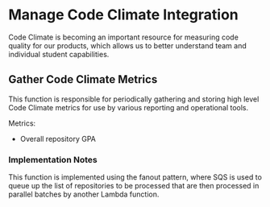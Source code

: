 # Manage Code Climate Integration

Code Climate is becoming an important resource for measuring code quality for our products, which allows us to better understand team and individual student capabilities.

## Gather Code Climate Metrics

This function is responsible for periodically gathering and storing high level Code Climate metrics for use by various reporting and operational tools.

Metrics:

- Overall repository GPA

### Implementation Notes

This function is implemented using the fanout pattern, where SQS is used to queue up the list of repositories to be processed that are then processed in parallel batches by another Lambda function.